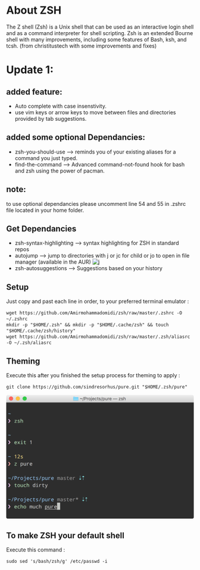 # About ZSH
The Z shell (Zsh) is a Unix shell that can be used as an interactive login shell and as a command interpreter for shell scripting. Zsh is an extended Bourne shell with many improvements, including some features of Bash, ksh, and tcsh. (from christitustech with some improvements and fixes)

# Update 1:
  ## added feature:
  - Auto complete with case insenstivity.
  - use vim keys or arrow keys to move between files and directories provided by tab suggestions.
  ## added some optional Dependancies:
  - zsh-you-should-use --> reminds you of your existing aliases for a command you just typed.
  - find-the-command --> Advanced command-not-found hook for bash and zsh using the power of pacman.
  ## note:
  to use optional dependancies please uncomment line 54 and 55 in .zshrc file located in your home folder.
## Get Dependancies 
  - zsh-syntax-highlighting --> syntax highlighting for ZSH in standard repos
  - autojump --> jump to directories with j or jc for child or jo to open in file manager (available in the AUR)
  ![j](https://user-images.githubusercontent.com/45071921/76967237-0ced4380-691f-11ea-85a6-905271353e72.gif)
  - zsh-autosuggestions --> Suggestions based on your history
## Setup
Just copy and past each line in order, to your preferred terminal emulator :
```
wget https://github.com/Amirmohammadomidi/zsh/raw/master/.zshrc -O ~/.zshrc
mkdir -p "$HOME/.zsh" && mkdir -p "$HOME/.cache/zsh" && touch "$HOME/.cache/zsh/history"
wget https://github.com/Amirmohammadomidi/zsh/raw/master/.zsh/aliasrc -O ~/.zsh/aliasrc
```
## Theming
Execute this after you finished the setup process for theming to apply :
```
git clone https://github.com/sindresorhus/pure.git "$HOME/.zsh/pure"

```
![j](https://raw.githubusercontent.com/sindresorhus/pure/master/screenshot.png)
## To make ZSH your default shell 
Execute this command :
```
sudo sed 's/bash/zsh/g' /etc/passwd -i
```



